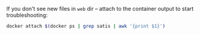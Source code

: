 If you don't see new files in `web` dir – attach to the container output to start troubleshooting:

```sh
docker attach $(docker ps | grep satis | awk '{print $1}')
```
